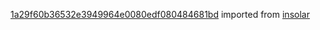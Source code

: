[1a29f60b36532e3949964e0080edf080484681bd](https://github.com/insolar/insolar/commit/1a29f60b36532e3949964e0080edf080484681bd) imported from [insolar](https://github.com/insolar/insolar)
